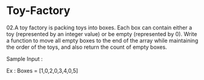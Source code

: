 # Toy-Factory
02.A toy factory is packing toys into boxes. Each box can contain either a toy (represented by an integer value) or be empty (represented by 0). Write a function to move all empty boxes to the end of the array while maintaining the order of the toys, and also return the count of empty boxes.


Sample Input :

Ex : Boxes = [1,0,2,0,3,4,0,5]
